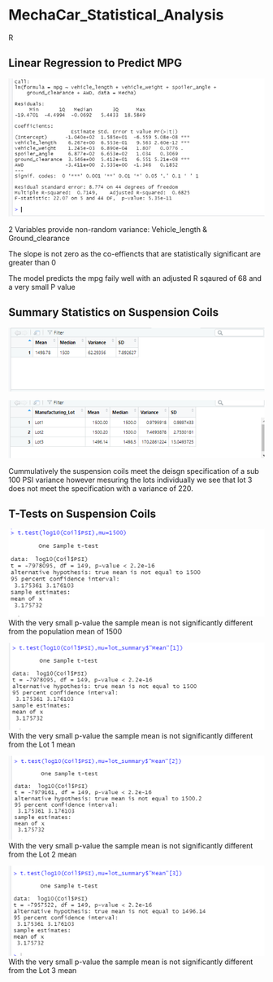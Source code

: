 # MechaCar_Statistical_Analysis
R

## Linear Regression to Predict MPG

![Alt text](MechaCarChallenge.PNG)

2 Variables provide non-random variance: Vehicle_length & Ground_clearance

The slope is not zero as the co-effiencts that are statistically significant are greater than 0

The model predicts the mpg faily well with an adjusted R sqaured of 68 and a very small P value

## Summary Statistics on Suspension Coils

![Alt text](Total_Summary.PNG)

![Alt text](Lot_Summary.PNG)

Cummulatively the suspension coils meet the deisgn specification of a sub 100 PSI variance however mesuring the lots individually we see that lot 3 does not meet the specification with a variance of 220.

## T-Tests on Suspension Coils

![Alt text](1500_T-test.PNG)
With the very small p-value the sample mean is not significantly different from the population mean of 1500

![Alt text](Lot_1_T-Test.PNG)
With the very small p-value the sample mean is not significantly different from the Lot 1 mean

![Alt text](Lot_2_T-Test.PNG)
With the very small p-value the sample mean is not significantly different from the Lot 2 mean

![Alt text](Lot_3_T-test.PNG)
With the very small p-value the sample mean is not significantly different from the Lot 3 mean


